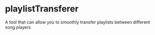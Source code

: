 # playlistTransferer
A tool that can allow you to smoothly transfer playlists between different song players
